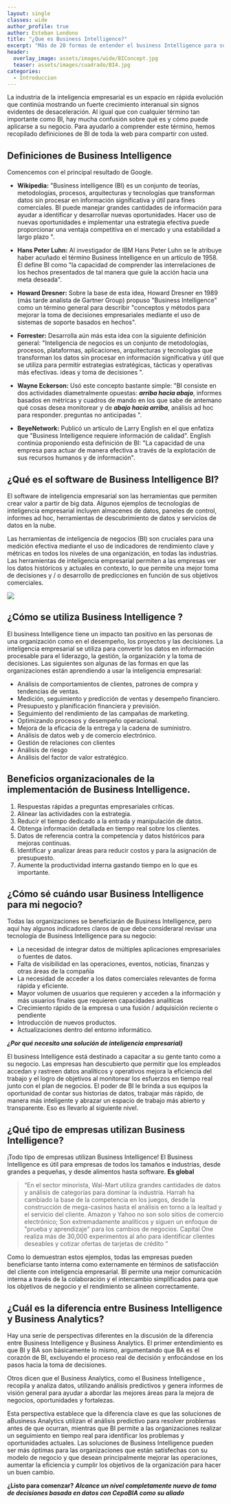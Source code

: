 ```yaml
---
layout: single
classes: wide
author_profile: true
author: Esteban Londono
title: "¿Que es Business Intelligence?"
excerpt: "Más de 20 formas de entender el business Intelligence para su empresa"
header:
  overlay_image: assets/images/wide/BIConcept.jpg
  teaser: assets/images/cuadrado/BI4.jpg
categories:
  - Introduccion
---
```

La industria de la inteligencia empresarial es un espacio en rápida evolución que continúa mostrando un fuerte crecimiento interanual sin signos evidentes de desaceleración. Al igual que con cualquier término tan importante como BI, hay mucha confusión sobre qué es y cómo puede aplicarse a su negocio. Para ayudarlo a comprender este término, hemos recopilado definiciones de BI de toda la web para compartir con usted.

## Definiciones de Business Intelligence

Comencemos con el principal resultado de Google. 

- **Wikipedia:** "Business intelligence (BI) es un conjunto de teorías, metodologías, procesos, arquitecturas y tecnologías que transforman datos sin procesar en información significativa y útil para fines comerciales. BI puede manejar grandes cantidades de información para ayudar a identificar y desarrollar nuevas oportunidades. Hacer uso de nuevas oportunidades e implementar una estrategia efectiva puede proporcionar una ventaja competitiva en el mercado y una estabilidad a largo plazo ".

- **Hans Peter Luhn:** Al investigador de IBM Hans Peter Luhn se le atribuye haber acuñado el término Business Intelligence en un artículo de 1958. Él define BI como "la capacidad de comprender las interrelaciones de los hechos presentados de tal manera que guíe la acción hacia una meta deseada".

- **Howard Dresner:** Sobre la base de esta idea, Howard Dresner en 1989 (más tarde analista de Gartner Group) propuso "Business Intelligence" como un término general para describir "conceptos y métodos para mejorar la toma de decisiones empresariales mediante el uso de sistemas de soporte basados ​​en hechos".

- **Forrester:** Desarrolla aún más esta idea con la siguiente definición general: "Inteligencia de negocios es un conjunto de metodologías, procesos, plataformas, aplicaciones, arquitecturas y tecnologías que transforman los datos sin procesar en información significativa y útil que se utiliza para permitir estrategias estratégicas, tácticas y operativas más efectivas. ideas y toma de decisiones ".

- **Wayne Eckerson:** Usó este concepto bastante simple: "BI consiste en dos actividades diametralmente opuestas: ***arriba hacia abajo***, informes basados ​​en métricas y cuadros de mando en los que sabe de antemano qué cosas desea monitorear y de ***abajo hacia arriba***, análisis ad hoc para responder. preguntas no anticipadas ".

- **BeyeNetwork:** Publicó un artículo de Larry English en el que enfatiza que "Business Intelligence requiere información de calidad". English continúa proponiendo esta definición de BI: "La capacidad de una empresa para actuar de manera efectiva a través de la explotación de sus recursos humanos y de información".

## ¿Qué es el software de Business Intelligence BI?

El software de inteligencia empresarial son las herramientas que permiten crear valor a partir de big data. Algunos ejemplos de tecnologías de inteligencia empresarial incluyen almacenes de datos, paneles de control, informes ad hoc, herramientas de descubrimiento de datos y servicios de datos en la nube.

Las herramientas de inteligencia de negocios (BI) son cruciales para una medición efectiva mediante el uso de indicadores de rendimiento clave y métricas en todos los niveles de una organización, en todas las industrias. Las herramientas de inteligencia empresarial permiten a las empresas ver los datos históricos y actuales en contexto, lo que permite una mejor toma de decisiones y / o desarrollo de predicciones en función de sus objetivos comerciales.

![](/assets/images/post/queesbi/dashboard.svg)

## ¿Cómo se utiliza Business Intelligence ?

El business Intelligence tiene un impacto tan positivo en las personas de una organización como en el desempeño, los proyectos y las decisiones. La inteligencia empresarial se utiliza para convertir los datos en información procesable para el liderazgo, la gestión, la organización y la toma de decisiones. Las siguientes son algunas de las formas en que las organizaciones están aprendiendo a usar la inteligencia empresarial:

- Análisis de comportamientos de clientes, patrones de compra y tendencias de ventas.
- Medición, seguimiento y predicción de ventas y desempeño financiero.
- Presupuesto y planificación financiera y previsión.
- Seguimiento del rendimiento de las campañas de marketing.
- Optimizando procesos y desempeño operacional.
- Mejora de la eficacia de la entrega y la cadena de suministro.
- Análisis de datos web y de comercio electrónico.
- Gestión de relaciones con clientes
- Análisis de riesgo
- Análisis del factor de valor estratégico.

## Beneficios organizacionales de la implementación de Business Intelligence.

1. Respuestas rápidas a preguntas empresariales críticas.
2. Alinear las actividades con la estrategia.
3. Reducir el tiempo dedicado a la entrada y manipulación de datos.
4. Obtenga información detallada en tiempo real sobre los clientes.
5. Datos de referencia contra la competencia y datos históricos para mejoras continuas.
6. Identificar y analizar áreas para reducir costos y para la asignación de presupuesto.
7. Aumente la productividad interna gastando tiempo en lo que es importante.

## ¿Cómo sé cuándo usar Business Intelligence para mi negocio?

Todas las organizaciones se beneficiarán de Business Intelligence, pero aquí hay algunos indicadores claros de que debe consideraral revisar una tecnología de Business Intelligence para su negocio:

- La necesidad de integrar datos de múltiples aplicaciones empresariales o fuentes de datos.
- Falta de visibilidad en las operaciones, eventos, noticias, finanzas y otras áreas de la compañía
- La necesidad de acceder a los datos comerciales relevantes de forma rápida y eficiente.
- Mayor volumen de usuarios que requieren y acceden a la información y más usuarios finales que requieren capacidades analíticas
- Crecimiento rápido de la empresa o una fusión / adquisición reciente o pendiente
- Introducción de nuevos productos.
- Actualizaciones dentro del entorno informático.

***¿Por qué necesito una solución de inteligencia empresarial)***

El business Intelligence está destinado a capacitar a su gente tanto como a su negocio. Las empresas han descubierto que permitir que los empleados accedan y rastreen datos analíticos y operativos mejora la eficiencia del trabajo y el logro de objetivos al monitorear los esfuerzos en tiempo real junto con el plan de negocios. El poder de BI le brinda a sus equipos la oportunidad de contar sus historias de datos, trabajar más rápido, de manera más inteligente y abrazar un espacio de trabajo más abierto y transparente. Eso es llevarlo al siguiente nivel.

## ¿Qué tipo de empresas utilizan Business Intelligence?

¡Todo tipo de empresas utilizan Business Intelligence! El Business Intelligence es útil para empresas de todos los tamaños e industrias, desde grandes a pequeñas, y desde alimentos hasta software. **Es global**

> “En el sector minorista, Wal-Mart utiliza grandes cantidades de datos y análisis de categorías para dominar la industria. Harrah ha cambiado la base de la competencia en los juegos, desde la construcción de mega-casinos hasta el análisis en torno a la lealtad y el servicio del cliente. Amazon y Yahoo no son solo sitios de comercio electrónico; Son extremadamente analíticos y siguen un enfoque de "prueba y aprendizaje" para los cambios de negocios. Capital One realiza más de 30,000 experimentos al año para identificar clientes deseables y cotizar ofertas de tarjetas de crédito ”

Como lo demuestran estos ejemplos, todas las empresas pueden beneficiarse tanto interna como externamente en términos de satisfacción del cliente con inteligencia empresarial. BI permite una mejor comunicación interna a través de la colaboración y el intercambio simplificados para que los objetivos de negocio y el rendimiento se alineen correctamente.

## ¿Cuál es la diferencia entre Business Intelligence y Business Analytics?

Hay una serie de perspectivas diferentes en la discusión de la diferencia entre Business Intelligence y Business Analytics. El primer entendimiento es que BI y BA son básicamente lo mismo, argumentando que BA es el corazón de BI, excluyendo el proceso real de decisión y enfocándose en los pasos hacia la toma de decisiones.

Otros dicen que el  Business Analytics, como  el Business Intelligence , recopila y analiza datos, utilizando análisis predictivos y genera informes de visión general para ayudar a abordar las mejores áreas para la mejora de negocios, oportunidades y fortalezas.

Esta perspectiva establece que la diferencia clave es que las soluciones de aBusiness Analytics utilizan el análisis predictivo para resolver problemas antes de que ocurran, mientras que BI permite a las organizaciones realizar un seguimiento en tiempo real para identificar los problemas y oportunidades actuales. Las soluciones de Business Intelligence pueden ser más óptimas para las organizaciones que están satisfechas con su modelo de negocio y que desean principalmente mejorar las operaciones, aumentar la eficiencia y cumplir los objetivos de la organización para hacer un buen cambio.

**¿Listo para comenzar?**
 ***Alcance un nivel completamente nuevo de toma de decisiones basada en datos con CepoBIA como su aliado***